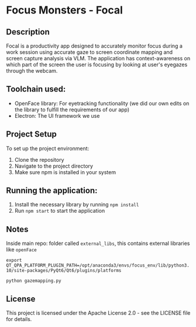 # Focus Monsters - Focal

## Description
Focal is a productivity app designed to accurately monitor focus during a work session using accurate gaze to screen coordinate mapping and screen capture analysis via VLM. The application has context-awareness on which part of the screen the user is focusing by looking at user's eyegazes through the webcam.

## Toolchain used:
- OpenFace library: For eyetracking functionality (we did our own edits on the library to fulfill the requirements of our app)
- Electron: The UI framework we use

## Project Setup
To set up the project environment:
1. Clone the repository
2. Navigate to the project directory
3. Make sure npm is installed in your system
   
## Running the application:
1. Install the necessary library by running `npm install`
2. Run `npm start` to start the application

## Notes
Inside main repo: folder called `external_libs`, this contains external libraries like `openFace`


`export QT_QPA_PLATFORM_PLUGIN_PATH=/opt/anaconda3/envs/focus_env/lib/python3.10/site-packages/PyQt6/Qt6/plugins/platforms` 

`python gazemapping.py`

## License
This project is licensed under the Apache License 2.0 - see the LICENSE file for details.
